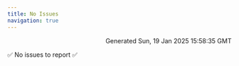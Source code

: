 ```yaml
---
title: No Issues
navigation: true
---
```


<p style="text-align:right;color:#cccs">
Generated Sun, 19 Jan 2025 15:58:35 GMT
</p>
<p>✅ No issues to report ✅</p>



